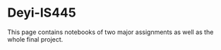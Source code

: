# Deyi-IS445

This page contains notebooks of two major assignments as well as the whole final project.
